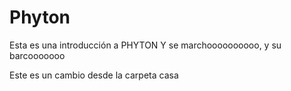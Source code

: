 # Phyton
Esta es una introducción a PHYTON
Y se marchoooooooooo, y su barcooooooo


Este es un cambio desde la carpeta casa
